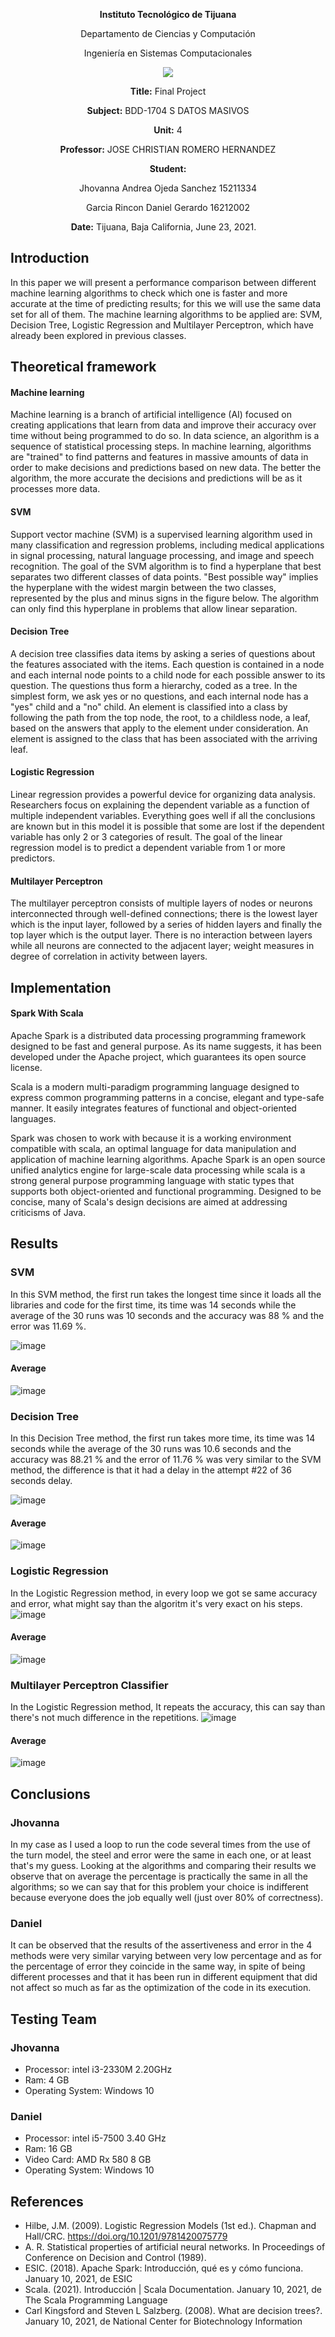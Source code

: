 <div align="center">

**Instituto Tecnológico de Tijuana**

Departamento de Ciencias y Computación

Ingeniería en Sistemas Computacionales

 ![](https://www.tijuana.tecnm.mx/wp-content/themes/tecnm/images/logo_TECT.png)

**Title:**
Final Project 

**Subject:**
BDD-1704 S DATOS MASIVOS

**Unit:**
 4

**Professor:**
JOSE CHRISTIAN ROMERO HERNANDEZ

**Student:**

Jhovanna Andrea Ojeda Sanchez
15211334

Garcia Rincon Daniel Gerardo
16212002



**Date:**
Tijuana, Baja California, June 23, 2021. 
</div>


## Introduction
In this paper we will present a performance comparison between different machine learning algorithms to check which one is faster and more accurate at the time of predicting results; for this we will use the same data set for all of them. The machine learning algorithms to be applied are: SVM, Decision Tree, Logistic Regression and Multilayer Perceptron, which have already been explored in previous classes.

## Theoretical framework

#### Machine learning
Machine learning is a branch of artificial intelligence (AI) focused on creating applications that learn from data and improve their accuracy over time without being programmed to do so. In data science, an algorithm is a sequence of statistical processing steps. In machine learning, algorithms are "trained" to find patterns and features in massive amounts of data in order to make decisions and predictions based on new data. The better the algorithm, the more accurate the decisions and predictions will be as it processes more data. 

#### SVM
Support vector machine (SVM) is a supervised learning algorithm used in many classification and regression problems, including medical applications in signal processing, natural language processing, and image and speech recognition. The goal of the SVM algorithm is to find a hyperplane that best separates two different classes of data points. "Best possible way" implies the hyperplane with the widest margin between the two classes, represented by the plus and minus signs in the figure below. The algorithm can only find this hyperplane in problems that allow linear separation.

#### Decision Tree
A decision tree classifies data items by asking a series of questions about the features associated with the items. Each question is contained in a node and each internal node points to a child node for each possible answer to its question. The questions thus form a hierarchy, coded as a tree. In the simplest form, we ask yes or no questions, and each internal node has a "yes" child and a "no" child. An element is classified into a class by following the path from the top node, the root, to a childless node, a leaf, based on the answers that apply to the element under consideration. An element is assigned to the class that has been associated with the arriving leaf. 

#### Logistic Regression
Linear regression provides a powerful device for organizing data analysis. Researchers focus on explaining the dependent variable as a function of multiple independent variables. Everything goes well if all the conclusions are known but in this model it is possible that some are lost if the dependent variable has only 2 or 3 categories of result. The goal of the linear regression model is to predict a dependent variable from 1 or more predictors.

#### Multilayer Perceptron
The multilayer perceptron consists of multiple layers of nodes or neurons interconnected through well-defined connections; there is the lowest layer which is the input layer, followed by a series of hidden layers and finally the top layer which is the output layer. There is no interaction between layers while all neurons are connected to the adjacent layer; weight measures in degree of correlation in activity between layers.

## Implementation

#### Spark With Scala
Apache Spark is a distributed data processing programming framework designed to be fast and general purpose. As its name suggests, it has been developed under the Apache project, which guarantees its open source license. 

Scala is a modern multi-paradigm programming language designed to express common programming patterns in a concise, elegant and type-safe manner. It easily integrates features of functional and object-oriented languages.

Spark was chosen to work with because it is a working environment compatible with scala, an optimal language for data manipulation and application of machine learning algorithms. Apache Spark is an open source unified analytics engine for large-scale data processing while scala is a strong general purpose programming language with static types that supports both object-oriented and functional programming. Designed to be concise, many of Scala's design decisions are aimed at addressing criticisms of Java.


## Results

### SVM
In this SVM method, the first run takes the longest time since it loads all the libraries and code for the first time, its time was 14 seconds while the average of the 30 runs was 10 seconds and the accuracy was 88 % and the error was 11.69 %.

![image](https://user-images.githubusercontent.com/60414135/123190165-e720e980-d453-11eb-8d12-b898577a93b6.png)

#### Average
![image](https://user-images.githubusercontent.com/60414135/123190283-1e8f9600-d454-11eb-8b1a-1b2b3c51e6d4.png)

### Decision Tree
In this Decision Tree method, the first run takes more time, its time was 14 seconds while the average of the 30 runs was 10.6 seconds and the accuracy was 88.21 % and the error of 11.76 % was very similar to the SVM method, the difference is that it had a delay in the attempt #22 of 36 seconds delay.

![image](https://user-images.githubusercontent.com/60414135/123190350-3ff08200-d454-11eb-9f70-ddcdf4ff3156.png)

#### Average
![image](https://user-images.githubusercontent.com/60414135/123190380-4b43ad80-d454-11eb-9fc4-84da5d968789.png)

### Logistic Regression
In the Logistic Regression method, in every loop we got se same accuracy and error, what might say than the algoritm it's very exact on his steps.
![image](https://user-images.githubusercontent.com/63790039/123191827-abd3ea00-d456-11eb-86f7-e1b8b01360f3.png)

#### Average
![image](https://user-images.githubusercontent.com/63790039/123191933-d45be400-d456-11eb-8638-7d353770341c.png)

### Multilayer Perceptron Classifier
In the Logistic Regression method, It repeats the accuracy, this can say than there's not much difference in the repetitions.
![image](https://user-images.githubusercontent.com/63790039/123192060-079e7300-d457-11eb-8cd2-c3d2ffe3bb19.png)

#### Average
![image](https://user-images.githubusercontent.com/63790039/123192123-24d34180-d457-11eb-87b1-f733ee781c1d.png)

## Conclusions

### Jhovanna
In my case as I used a loop to run the code several times from the use of the turn model, the steel and error were the same in each one, or at least that's my guess. Looking at the algorithms and comparing their results we observe that on average the percentage is practically the same in all the algorithms; so we can say that for this problem your choice is indifferent because everyone does the job equally well (just over 80% of correctness).

### Daniel
It can be observed that the results of the assertiveness and error in the 4 methods were very similar varying between very low percentage and as for the percentage of error they coincide in the same way, in spite of being different processes and that it has been run in different equipment that did not affect so much as far as the optimization of the code in its execution.

## Testing Team

### Jhovanna
- Processor: intel i3-2330M 2.20GHz
- Ram: 4 GB
- Operating System: Windows 10

### Daniel
- Processor: intel i5-7500 3.40 GHz
- Ram: 16 GB
- Video Card: AMD Rx 580 8 GB
- Operating System: Windows 10

## References
- Hilbe, J.M. (2009). Logistic Regression Models (1st ed.). Chapman and Hall/CRC. https://doi.org/10.1201/9781420075779
- A. R. Statistical properties of artificial neural networks. In Proceedings of Conference on Decision and Control (1989).
- ESIC. (2018). Apache Spark: Introducción, qué es y cómo funciona. January 10, 2021, de ESIC
- Scala. (2021). Introducción | Scala Documentation. January 10, 2021, de The Scala Programming Language
- Carl Kingsford and Steven L Salzberg. (2008). What are decision trees?. January 10, 2021, de National Center for Biotechnology Information
